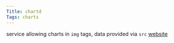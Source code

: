 ```yaml
---
Title: chartd
Tags: charts
---
```


service allowing charts in `img` tags, data provided via `src`
[website](http://chartd.co/)
